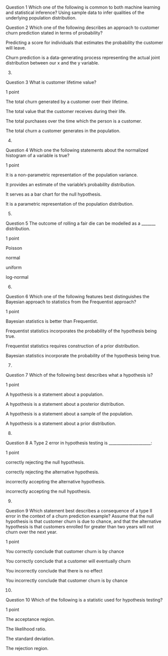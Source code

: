 Question 1
Which one of the following is common to both machine learning and statistical inference?
Using sample data to infer qualities of the underlying population distribution.

Question 2
Which one of the following describes an approach to customer churn prediction stated in terms of probability?

Predicting a score for individuals that estimates the probability the customer will leave.


Churn prediction is a data-generating process representing the actual joint distribution between our x and the y variable.

3.
Question 3
What is customer lifetime value?

1 point

The total churn generated by a customer over their lifetime.


The total value that the customer receives during their life.


The total purchases over the time which the person is a customer.


The total churn a customer generates in the population.

4.
Question 4
Which one the following statements about the normalized histogram of a variable is true?

1 point

It is a non-parametric representation of the population variance.


It provides an estimate of the variable’s probability distribution. 


It serves as a bar chart for the null hypothesis.


It is a parametric representation of the population distribution.

5.
Question 5
The outcome of rolling a fair die can be modelled as a _______ distribution.

1 point

Poisson


normal


uniform


log-normal

6.
Question 6
Which one of the following features best distinguishes the Bayesian approach to statistics from the Frequentist approach?

1 point

Bayesian statistics is better than Frequentist.


Frequentist statistics incorporates the probability of the hypothesis being true.


Frequentist statistics requires construction of a prior distribution.


Bayesian statistics incorporate the probability of the hypothesis being true.

7.
Question 7
Which of the following best describes what a hypothesis is?

1 point

A hypothesis is a statement about a population.


A hypothesis is a statement about a posterior distribution.


A hypothesis is a statement about a sample of the population.


A hypothesis is a statement about a prior distribution. 

8.
Question 8
A Type 2 error in hypothesis testing is _____________________:

1 point

correctly rejecting the null hypothesis.


correctly rejecting the alternative hypothesis.


incorrectly accepting the alternative hypothesis.


incorrectly accepting the null hypothesis.

9.
Question 9
Which statement best describes a consequence of a type II error in the context of a churn prediction example? Assume that the null hypothesis is that customer churn is due to chance, and that the alternative hypothesis is that customers enrolled for greater than two years will not churn over the next year. 

1 point

You correctly conclude that customer churn is by chance


You correctly conclude that a customer will eventually churn


You incorrectly conclude that there is no effect


You incorrectly conclude that customer churn is by chance

10.
Question 10
Which of the following is a statistic used for hypothesis testing?

1 point

The acceptance region.


The likelihood ratio.


The standard deviation.


The rejection region.


